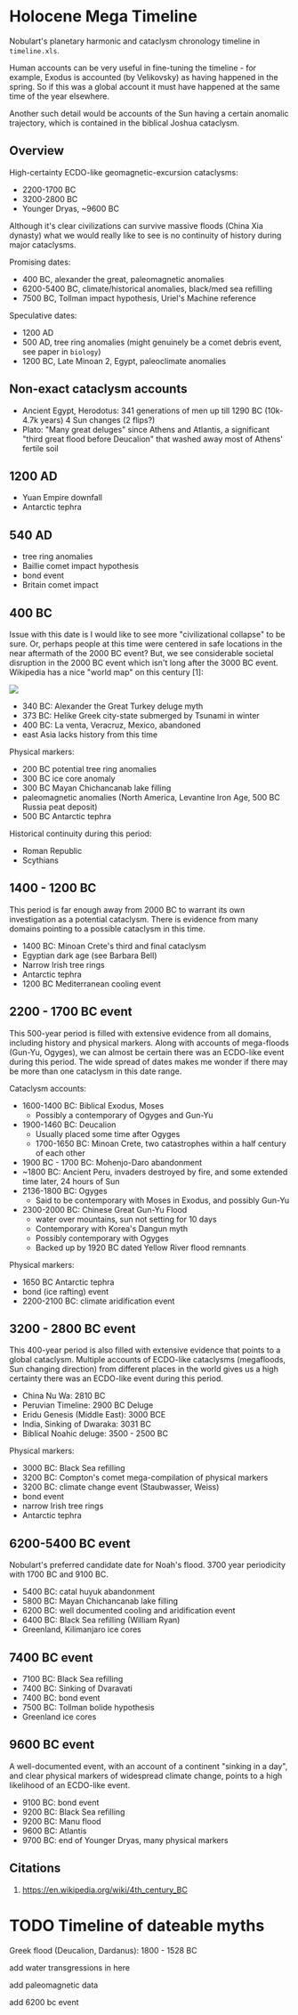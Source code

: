 # Holocene Mega Timeline

Nobulart's planetary harmonic and cataclysm chronology timeline in `timeline.xls`.

Human accounts can be very useful in fine-tuning the timeline - for example, Exodus is accounted (by Velikovsky) as having happened in the spring. So if this was a global account it must have happened at the same time of the year elsewhere.

Another such detail would be accounts of the Sun having a certain anomalic trajectory, which is contained in the biblical Joshua cataclysm.

## Overview

High-certainty ECDO-like geomagnetic-excursion cataclysms:
- 2200-1700 BC
- 3200-2800 BC
- Younger Dryas, ~9600 BC

Although it's clear civilizations can survive massive floods (China Xia dynasty) what we would really like to see is no continuity of history during major cataclysms.

Promising dates:
- 400 BC, alexander the great, paleomagnetic anomalies
- 6200-5400 BC, climate/historical anomalies, black/med sea refilling
- 7500 BC, Tollman impact hypothesis, Uriel's Machine reference

Speculative dates:
- 1200 AD
- 500 AD, tree ring anomalies (might genuinely be a comet debris event, see paper in `biology`)
- 1200 BC, Late Minoan 2, Egypt, paleoclimate anomalies

## Non-exact cataclysm accounts

- Ancient Egypt, Herodotus: 341 generations of men up till 1290 BC (10k-4.7k years) 4 Sun changes (2 flips?)
- Plato: "Many great deluges" since Athens and Atlantis, a significant "third great flood before Deucalion" that washed away most of Athens' fertile soil

## 1200 AD

- Yuan Empire downfall
- Antarctic tephra

## 540 AD

- tree ring anomalies
- Baillie comet impact hypothesis
- bond event
- Britain comet impact

## 400 BC

Issue with this date is I would like to see more "civilizational collapse" to be sure. Or, perhaps people at this time were centered in safe locations in the near aftermath of the 2000 BC event? But, we see considerable societal disruption in the 2000 BC event which isn't long after the 3000 BC event. Wikipedia has a nice "world map" on this century [1]:

![](img/World_in_400_BCE.png)

- 340 BC: Alexander the Great Turkey deluge myth
- 373 BC: Helike Greek city-state submerged by Tsunami in winter
- 400 BC: La venta, Veracruz, Mexico, abandoned
- east Asia lacks history from this time

Physical markers:
- 200 BC potential tree ring anomalies
- 300 BC ice core anomaly
- 300 BC Mayan Chichancanab lake filling
- paleomagnetic anomalies (North America, Levantine Iron Age, 500 BC Russia peat deposit)
- 500 BC Antarctic tephra

Historical continuity during this period:
- Roman Republic
- Scythians

## 1400 - 1200 BC

This period is far enough away from 2000 BC to warrant its own investigation as a potential cataclysm. There is evidence from many domains pointing to a possible cataclysm in this time.

- 1400 BC: Minoan Crete's third and final cataclysm
- Egyptian dark age (see Barbara Bell)
- Narrow Irish tree rings
- Antarctic tephra
- 1200 BC Mediterranean cooling event

## 2200 - 1700 BC event

This 500-year period is filled with extensive evidence from all domains, including history and physical markers. Along with accounts of mega-floods (Gun-Yu, Ogyges), we can almost be certain there was an ECDO-like event during this period. The wide spread of dates makes me wonder if there may be more than one cataclysm in this date range.

Cataclysm accounts:
- 1600-1400 BC: Biblical Exodus, Moses
	- Possibly a contemporary of Ogyges and Gun-Yu
- 1900-1460 BC: Deucalion
	- Usually placed some time after Ogyges
	- 1700-1650 BC: Minoan Crete, two catastrophes within a half century of each other
- 1900 BC - 1700 BC: Mohenjo-Daro abandonment
- ~1800 BC: Ancient Peru, invaders destroyed by fire, and some extended time later, 24 hours of Sun
- 2136-1800 BC: Ogyges
	- Said to be contemporary with Moses in Exodus, and possibly Gun-Yu
- 2300-2000 BC: Chinese Great Gun-Yu Flood
	- water over mountains, sun not setting for 10 days
	- Contemporary with Korea's Dangun myth
	- Possibly contemporary with Ogyges
	- Backed up by 1920 BC dated Yellow River flood remnants

Physical markers:
- 1650 BC Antarctic tephra
- bond (ice rafting) event
- 2200-2100 BC: climate aridification event

## 3200 - 2800 BC event

This 400-year period is also filled with extensive evidence that points to a global cataclysm. Multiple accounts of ECDO-like cataclysms (megafloods, Sun changing direction) from different places in the world gives us a high certainty there was an ECDO-like event during this period.

- China Nu Wa: 2810 BC
- Peruvian Timeline: 2900 BC Deluge
- Eridu Genesis (Middle East): 3000 BCE
- India, Sinking of Dwaraka: 3031 BC
- Biblical Noahic deluge: 3500 - 2500 BC

Physical markers:
- 3000 BC: Black Sea refilling
- 3200 BC: Compton's comet mega-compilation of physical markers
- 3200 BC: climate change event (Staubwasser, Weiss)
- bond event
- narrow Irish tree rings
- Antarctic tephra

## 6200-5400 BC event

Nobulart's preferred candidate date for Noah's flood. 3700 year periodicity with 1700 BC and 9100 BC.

- 5400 BC: catal huyuk abandonment
- 5800 BC: Mayan Chichancanab lake filling
- 6200 BC: well documented cooling and aridification event
- 6400 BC: Black Sea refilling (William Ryan)
- Greenland, Kilimanjaro ice cores

## 7400 BC event

- 7100 BC: Black Sea refilling
- 7400 BC: Sinking of Dvaravati
- 7400 BC: bond event
- 7500 BC: Tollman bolide hypothesis
- Greenland ice cores

## 9600 BC event

A well-documented event, with an account of a continent "sinking in a day", and clear physical markers of widespread climate change, points to a high likelihood of an ECDO-like event.

- 9100 BC: bond event
- 9200 BC: Black Sea refilling
- 9200 BC: Manu flood
- 9600 BC: Atlantis
- 9700 BC: end of Younger Dryas, many physical markers

## Citations

1. https://en.wikipedia.org/wiki/4th_century_BC

# TODO Timeline of dateable myths

Greek flood (Deucalion, Dardanus): 1800 - 1528 BC

add water transgressions in here

add paleomagnetic data

add 6200 bc event

